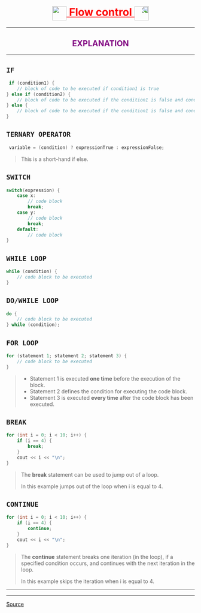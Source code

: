 <h1 align="center" style="text-decoration:underline;color:red;">
    <img style="vertical-align:middle;" src="https://media.giphy.com/media/SUDr9512mOzZrAbMcv/giphy.gif" height="38"/> 
    Flow control
    <img style="transform:scaleX(-1);vertical-align:middle;" src="https://media.giphy.com/media/SUDr9512mOzZrAbMcv/giphy.gif" height="38"/>
</h1>

---

<h2 align="center" style="color:purple;">EXPLANATION</h2>

---

## `IF`

```cpp
 if (condition1) {
    // block of code to be executed if condition1 is true
} else if (condition2) {
    // block of code to be executed if the condition1 is false and condition2 is true
} else {
    // block of code to be executed if the condition1 is false and condition2 is false
}
```

## `TERNARY OPERATOR`

```cpp
 variable = (condition) ? expressionTrue : expressionFalse;
 ```
 
 > This is a short-hand if else.

## `SWITCH`

```cpp
switch(expression) {
    case x:
        // code block
        break;
    case y:
        // code block
        break;
    default:
        // code block
}
```

## `WHILE LOOP`

```cpp
while (condition) {
    // code block to be executed
}
```

## `DO/WHILE LOOP`

```cpp
do {
    // code block to be executed
} while (condition);
```

## `FOR LOOP`

```cpp
for (statement 1; statement 2; statement 3) {
    // code block to be executed
}
```

> - Statement 1 is executed **one time** before the execution of the block.
> - Statement 2 defines the condition for executing the code block.
> - Statement 3 is executed **every time** after the code block has been executed.

## `BREAK`

```cpp
for (int i = 0; i < 10; i++) {
    if (i == 4) {
        break;
    }
    cout << i << "\n";
} 
```

> The **break** statement can be used to jump out of a loop.
> 
> In this example jumps out of the loop when i is equal to 4.

## `CONTINUE`

```cpp
for (int i = 0; i < 10; i++) {
    if (i == 4) {
        continue;
    }
    cout << i << "\n";
} 
```

> The **continue** statement breaks one iteration (in the loop), if a
> specified condition occurs, and continues with the next iteration
> in the loop.
>
> In this example skips the iteration when i is equal to 4.

---
---
<a href="https://www.w3schools.com" target="_blank">Source</a>

